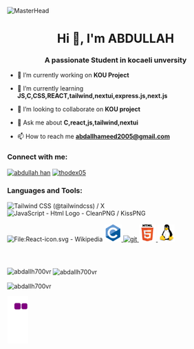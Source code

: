 ![MasterHead](https://media.licdn.com/dms/image/D4D16AQHpFQrY5PlOYQ/profile-displaybackgroundimage-shrink_350_1400/0/1696265336433?e=1714608000&v=beta&t=DVtVY-CMc80RgEUdrWlZ7kQz2gxnPYKncdnBQdy0LIQ)
<h1 align="center">Hi 👋, I'm ABDULLAH</h1>
<h3 align="center">A passionate Student in kocaeli unversity</h3>

- 🔭 I’m currently working on **KOU Project**

- 🌱 I’m currently learning **JS,C,CSS,REACT,tailwind,nextui,express.js,next.js**

- 👯 I’m looking to collaborate on **KOU project**

- 💬 Ask me about **C,react,js,tailwind,nextui**

- 📫 How to reach me **abdallhameed2005@gmail.com**

<h3 align="left">Connect with me:</h3>
<p align="left">
<a href="https://linkedin.com/in/abdullah han" target="blank"><img align="center" src="https://raw.githubusercontent.com/rahuldkjain/github-profile-readme-generator/master/src/images/icons/Social/linked-in-alt.svg" alt="abdullah han" height="30" width="40" /></a>
<a href="https://instagram.com/thodex05" target="blank"><img align="center" src="https://raw.githubusercontent.com/rahuldkjain/github-profile-readme-generator/master/src/images/icons/Social/instagram.svg" alt="thodex05" height="30" width="40" /></a>
</p>

<h3 align="left">Languages and Tools:</h3>
<p align="left"><img src="https://pbs.twimg.com/profile_images/1730334391501488129/G0R0sjHH_400x400.jpg" jsaction="VQAsE" class="sFlh5c pT0Scc iPVvYb" style="max-width: 400px; width: 40px; height: 40px; margin: 0px;" alt="Tailwind CSS (@tailwindcss) / X" jsname="kn3ccd" aria-hidden="false"><img src="https://banner2.cleanpng.com/20180810/biz/kisspng-javascript-scalable-vector-graphics-logo-encapsula-javascript-le-ekran-grnts-almak-alpere-5b6dbeb48e4583.2854840415339189005828.jpg" jsaction="VQAsE" class="sFlh5c pT0Scc iPVvYb" style="max-width: 900px; height: 40px; margin: 0px; width: 40px;" alt="JavaScript - Html Logo - CleanPNG / KissPNG" jsname="kn3ccd" aria-hidden="false"><img src="https://upload.wikimedia.org/wikipedia/commons/thumb/a/a7/React-icon.svg/2300px-React-icon.svg.png" jsaction="VQAsE" class="sFlh5c pT0Scc iPVvYb" style="max-width: 2300px; height: 40px; margin: 43.5px 0px; width: 40px;" alt="File:React-icon.svg - Wikipedia" jsname="kn3ccd" aria-hidden="false"> <a href="https://www.cprogramming.com/" target="_blank" rel="noreferrer"> <img src="https://raw.githubusercontent.com/devicons/devicon/master/icons/c/c-original.svg" alt="c" width="40" height="40"/> </a> <a href="https://git-scm.com/" target="_blank" rel="noreferrer"> <img src="https://www.vectorlogo.zone/logos/git-scm/git-scm-icon.svg" alt="git" width="40" height="40"/> </a> <a href="https://www.w3.org/html/" target="_blank" rel="noreferrer"> <img src="https://raw.githubusercontent.com/devicons/devicon/master/icons/html5/html5-original-wordmark.svg" alt="html5" width="40" height="40"/> </a> <a href="https://www.linux.org/" target="_blank" rel="noreferrer"> <img src="https://raw.githubusercontent.com/devicons/devicon/master/icons/linux/linux-original.svg" alt="linux" width="40" height="40"/> </a> </p>

<p><img align="left" src="https://github-readme-stats.vercel.app/api/top-langs?username=abdallh700vr&show_icons=true&locale=en&layout=compact" alt="abdallh700vr" /></p>

<p>&nbsp;<img align="center" src="https://github-readme-stats.vercel.app/api?username=abdallh700vr&show_icons=true&locale=en" alt="abdallh700vr" /></p>

<p><img align="center" src="https://github-readme-streak-stats.herokuapp.com/?user=abdallh700vr&" alt="abdallh700vr" /></p>

![snake gif](https://github.com/abdallh700vr/abdallh700vr/blob/output/github-contribution-grid-snake.gif)
